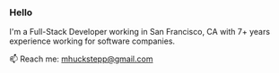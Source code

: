 ### Hello

I'm a Full-Stack Developer working in San Francisco, CA with 7+ years experience working for software companies.

📫 Reach me: mhuckstepp@gmail.com
